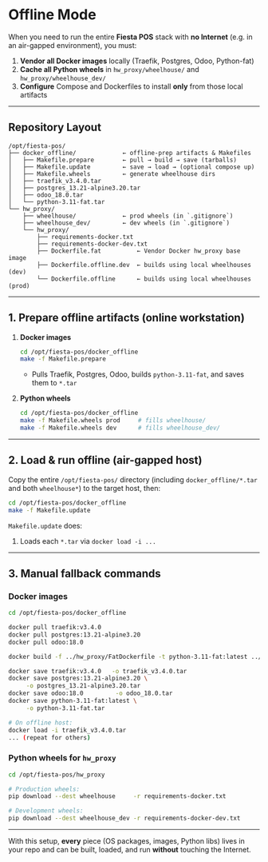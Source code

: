 # Offline Mode

When you need to run the entire **Fiesta POS** stack with **no Internet** (e.g. in an air-gapped environment), you must:

1. **Vendor all Docker images** locally (Traefik, Postgres, Odoo, Python-fat)
2. **Cache all Python wheels** in `hw_proxy/wheelhouse/` and `hw_proxy/wheelhouse_dev/`
3. **Configure** Compose and Dockerfiles to install **only** from those local artifacts

---

## Repository Layout

```
/opt/fiesta-pos/
├── docker_offline/             ← offline-prep artifacts & Makefiles
│   ├── Makefile.prepare        ← pull → build → save (tarballs)
│   ├── Makefile.update         ← save → load → (optional compose up)
│   ├── Makefile.wheels         ← generate wheelhouse dirs
│   ├── traefik_v3.4.0.tar
│   ├── postgres_13.21-alpine3.20.tar
│   ├── odoo_18.0.tar
│   └── python-3.11-fat.tar
└── hw_proxy/
    ├── wheelhouse/             ← prod wheels (in `.gitignore`)
    ├── wheelhouse_dev/         ← dev wheels (in `.gitignore`)
    └── hw_proxy/
        ├── requirements-docker.txt
        ├── requirements-docker-dev.txt
        ├── Dockerfile.fat          ← Vendor Docker hw_proxy base image
        ├── Dockerfile.offline.dev  ← builds using local wheelhouses (dev)
        └── Dockerfile.offline      ← builds using local wheelhouses (prod)
```

---

## 1. Prepare offline artifacts (online workstation)

1. **Docker images**

   ```bash
   cd /opt/fiesta-pos/docker_offline
   make -f Makefile.prepare
   ```

   * Pulls Traefik, Postgres, Odoo, builds `python-3.11-fat`, and saves them to `*.tar`

2. **Python wheels**

   ```bash
   cd /opt/fiesta-pos/docker_offline
   make -f Makefile.wheels prod     # fills wheelhouse/
   make -f Makefile.wheels dev      # fills wheelhouse_dev/
   ```

---

## 2. Load & run offline (air-gapped host)

Copy the entire `/opt/fiesta-pos/` directory (including `docker_offline/*.tar` and both `wheelhouse*`) to the target host, then:

```bash
cd /opt/fiesta-pos/docker_offline
make -f Makefile.update
```

`Makefile.update` does:

1. Loads each `*.tar` via `docker load -i ...`

---

## 3. Manual fallback commands

### Docker images

```bash
cd /opt/fiesta-pos/docker_offline

docker pull traefik:v3.4.0
docker pull postgres:13.21-alpine3.20
docker pull odoo:18.0

docker build -f ../hw_proxy/FatDockerfile -t python-3.11-fat:latest ../hw_proxy

docker save traefik:v3.4.0   -o traefik_v3.4.0.tar
docker save postgres:13.21-alpine3.20 \
     -o postgres_13.21-alpine3.20.tar
docker save odoo:18.0         -o odoo_18.0.tar
docker save python-3.11-fat:latest \
     -o python-3.11-fat.tar

# On offline host:
docker load -i traefik_v3.4.0.tar
... (repeat for others)
```

### Python wheels for `hw_proxy`

```bash
cd /opt/fiesta-pos/hw_proxy

# Production wheels:
pip download --dest wheelhouse     -r requirements-docker.txt

# Development wheels:
pip download --dest wheelhouse_dev -r requirements-docker-dev.txt
```

---

With this setup, **every** piece (OS packages, images, Python libs) lives in your repo and can be built, loaded, and run **without** touching the Internet.
